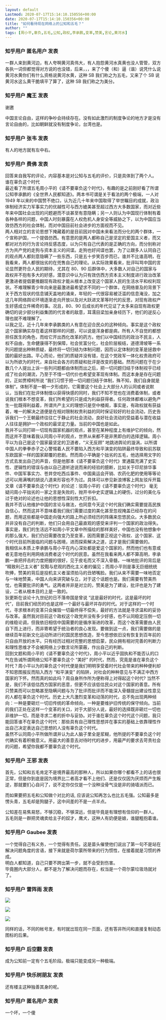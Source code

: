 ```yaml
---
layout: default
Lastmod: 2020-07-17T15:14:10.150556+00:00
date: 2020-07-17T15:14:10.150356+00:00
title: "如何看待现在网络上的公知和五毛？"
author: ""
tags: [周小平,辜负,五毛,公知,政权,李承鹏,变革,赞美,言论,黄河水]
---
```



    
### 知乎用户 匿名用户 发表
    
一群人来到黄河边，有人夸啊黄河真伟大，有人抱怨黄河水真黄也没人管管，双方各执一词但都觉得对方说的也没错，后来，，，来了个傻（和）逼（谐）说凭什么说黄河水黄你们有什么资格说黄河水黄，这种 SB 我们称之为五毛，又来了个 SB 说黄河水这么黄干脆填平了算了，这种 SB 我们称之为美分。
    
    
    
    
### 知乎用户 魔王 发表
    
谢邀

中国言论自由，这样的争吵会持续存在。没有如此激烈的制度争论的地方才是没有言论自由的，比如朝鲜就没有制度争论，台湾也是。
    
    
    
    
### 知乎用户 张韦 发表
    
有人的地方就有左中右。
    
    
    
    
### 知乎用户 费佛 发表
    
回答来自我写的评论，内容基本是对公知与五毛的评价，只是具体到了两个人。  
谁在辜负这个时代  
最近看了所谓五毛周小平的《请不要辜负这个时代》，有趣的是之前刚好看了所谓公知李承鹏的《全世界人民都知道》。两本书可谓是关于看法的两个极端，一人对 1949 年以来的中国赞不绝口，认为近几十年来中国取得了举世瞩目的成就，政治体制经济实力军事实力的优越性可与西方媲美甚至超过西方大多数国家，而对近些年来中国社会出现的问题避而不谈甚至有意隐瞒；另一人则认为中国现行体制有着各种各样的问题，中国人时刻暴露在人权危机人身安全等威胁之下，以为中国应当效仿西方的社会体制，而对中国目前社会进步的方面视而不见。  
两人相对立的言论思想下掩藏着的是目前因对中国未来看法而分化的两个群体，一个宣称护国，一个提倡仿西。有意思的是两人都称自己是坚定的爱国主义者，而又都对对方的行为言论持反感态度，以为只有自己代表的是正确的方向，而分别称对方为共产党的走狗与资本主义的间谍。走狗也好间谍也罢，为了让跟多人认同自己的观点两人都刻意隐瞒了一些东西，只是五十步笑百步而已，谁并不比谁高明，在我看来，两人都很拙劣的在兜售自己的理论。从实际效果看来，批评叫骂中国的言论显然更符合人民的期待，尤其在 80、90 后群体中，大多数人对自己的国家与政权并不抱有多大的好感，潜意识中认为只有效仿西方资本主义制度进行政治改革更激进者提倡要推翻现有政权才能从根本上改变这个国家人民的生活水平和权利现状。不难理解青少年向来是最激进最希望求不同的一个群体，在网络普及的背景下关于西方现状的信息铺天盖地的涌来，年轻的一代很容易被泛滥的信息淹没，加之这几年网络舆论环境逐渐走向开放以及对大跃进文革等时代的反思，对现有政权产生好感成立件稀奇的事。况且，80、90 后成长的年代见证了太多来自现有政权更确切的说少部分利益集团的代言者的敌意，耳濡目梁加亲身经历下，他们的逆反心理也就不难理解了。  
以我之见，近十几年来李承鹏类的人有意在迎合民众的这种倾向。事实是这个政权这个国家确实存在着这样那样的问题，可以说是浑身都是病，所有人不自觉的都想担任医生的角色，而给它开出西化改革的药方。他们以中国经历的政治不民主，人权不自由，生命健康得不到保障，社会贫富分化，社会阶层板结，道德滑坡等一系列问题提出种种质疑，最终将一切归结为体制问题，因而认定体制的变革是拯救中国的最好出路。平心而论，他们的质疑并没有错，在这个党政军一体化权贵政府可以为所欲为的时代，来自社会各方的质疑和批评是改变的基础。然而问题在于在少数几个人提出上诉一些列问题都由体制而出之后，把一切问题归结于体制视乎已经成了社会的潮流，乃至于不惜一切代价也希望变革现有体制。而这本身是存在问题的，正如贾樟柯所说 “我们习惯于把一切问题归结于体制，殊不知，我们自身就是体制”。体制不是一朝一夕形成的，它需要这个社会上大部分人的认同或者说默认，当我们在批评体制借以获得快感的同时，我们不知不觉也在消费着体制，或者说我们根本不想变革，我们所希望的只是成为利益获得者。任何政体都难以避免产生一批既得利益着，所谓共产主义的理想只是空中楼阁，事实是，有政权就有获益着，唯一的解决之道便是在相对限制权贵利益的同时保证较好的社会流动，历史告诉我们一个王朝最终往往亡于静止的社会流动，良好社会流动的受益着与潜在收益人往往是拥护一个政权的最坚定力量。当前的中国也是如此。  
我并不认同打碎一切现有国家机器的观点，甚至在某种程度上有维护它的倾向，然而这并不意味着我认同周小平的观点，世界从来都不是非黑即白的选择逻辑。周小平以为自己是这个国家最坚定的卫道者，“义无反顾” 地跳进舆论的漩涡，以所谓中国人的拳拳赤子之心警惕着人民不要陷入西方和平演变的陷阱最终导致和前苏联东欧国家一样的国家颠覆的悲剧。然而周小平确是个拙劣的五毛，他选择用文字的方式去发出自己的声音，但是他那本《请不要辜负这个时代》里通篇充满了史实性、逻辑性的错误与由以自己道听途说而来的经验的臆断，比如关于印尼排华事件、中国军事实力、苍井空吃西瓜事件、中国奥运会开销、农药化肥的使用等等论述可以用满嘴的胡说八道来形容也不为过。具体可以参见新浪博客上网友驳斥开篇文章《请不要辜负这个时代》的论述：驳周小平的《请不要辜负这个时代》 毫无疑问周小平拙劣的一家之言是失败的，抛开书中史实逻辑上的硬伤，过分的美化与过于绝对的论述也让他的思想性深刻性大打折扣。  
我并不否认他维护中国的言论与做法，也同意今天这个时代我们确实需要提高民族自信心，然而这并不意味着我们我们需要过度的美化甚至忽视掩盖已经存在的问题，而用这些都是中国走向强大的路上所必须经历的阵痛来忽悠民众。大多数民众并非没有自己的判断，他们只会用自己最直观的感受来评判一个国家的政治得失。事实是，我们的生活远不如周小平文章中所描绘的那样美好，中国也没有他想象中的那么强大，我们仍旧需要改变乃至变革，因而需要正视这个政权、这个国家、这个时代目前所面临的问题与困境，进而探索解决之道，这才是我们需要做的。  
我相信从本质上李承鹏与周小平在内心深处都是爱这个国家的，然而他们也有意或者无意地在利用网络消费者这个时代的民意。虽然在我看来两人都不算高明，李承鹏一直把抨击的力度把握的很好，见于皮毛而又不深入骨髓，一味地批评的背后是 “精致利己主义者” 狡黠与悲观的西化主义者的偏见；而周小平则是事无巨细统统吹捧，赞美的背后是投机主义者溜须拍马的丑陋嘴脸。我们从来不需要一味地否定与一味地赞美，中国人向来讲究破与立，对于这个话题也是。我们需要有赞美热忱，也需要批评的勇气。这两者并非是对立的，赞美是为了建设，批评也是为了建设，二者从根本目的上是一致的。  
狄更斯在谈论十九世纪的日不落帝国是曾说 “这是最好的时代，这是最坏的时代”，目前我们经历的也是这样一个最好与最坏并存的时代。对于这样的一个时代，寻求根本的变革只会摧毁一切最终得不偿失，最好的方法就是寻求温和的妥协与改革。虽然我对目前这个政权这个政党并没有多少好感，也不认同稳定压倒一切的维稳论调，但我依旧相信中国需要的是循序渐进的改革，而这个改革需要由人民自下而上进行，而非寄希望于统治者的良心发现。要做到这一点，我们需要做的是继续百年前新文化运动所进行的国民思想改造，至今思想依旧没有恢复到百年前的只自由开放的水平。只有经历过相对完整的思想启蒙，民众拥有相对完善的判断力和理性思维才不会被网络上少数言论所蒙蔽，作出自己的判断。  
回到文题和周小平的《请不要辜负这个时代》，周小平以近乎固执和不能否认的口气在告诫所谓网络公知不要辜负这个 “美好” 的时代，然而，究竟是谁在辜负这个时代？周小平以为的辜负这个时代便是我们明明享受着时代社会带来的种种便利却不知恩图报反而陷入西方 “和平演变” 的陷阱，对社会的种种意见与不满正中西方国家的下怀。然而真的如此吗？周自身所作所为便称得上对得起这个时代? 当然不是，我们不该低估西方国家的恶意，但更不应该低估民众对这个国家的善意。所有只赞美而可以忽略甚至隐瞒问题与为了批评而批评而不能深入骨髓提出建设性意见的人都在辜负这个时代。历史上大凡激烈变革和动荡的时代，总不免出现两种倾向：一种是要砸烂一切旧传统的革命倾向，一种是要维护旧传统的保守倾向。当前的我们正处在这样一个变革的关口，对于大部分人说，最好的选择既非砸烂一切也非维护一切，而是寻求二者的折中与妥协。对于谁在辜负这个时代这个问题，我只能回答谁不在辜负这个时代：那些具有自己理性思想并在事实的基础上依靠理性作出自己决定表达自己思想的人没有辜负这个时代。  
虽然不认同周小平所做所谓并认为此人脑子里全是浆糊，他所提的不要辜负这个时代确实有着积极意义。用最大的善意去对待时代的进步，用最严的要求去苛责社会的问题，希望你我都不要辜负这个时代。
    
    
    
    
### 知乎用户 王邪 发表
    
首先，公知和五毛肯定不是境界最高的那种人，所以如果你哪个都看不上的话也很正常，但是你到底是因为境界比二者高才看不上他们、还是仅仅因为厌烦而产生叛逆，那就要扪心自问了，说不定你仅仅是一个没种没骨气没是非的骑墙派而已。

而如果要把五毛和公知做个对比的话, 应该说公知再怎么也比五毛强。公知最多是愣头青，五毛却是狗腿子，这中间差的不是一点半点。

公知差在易焦易怒，不够沉稳，不够深远，但是毕竟是有理想有信仰的一群人。  
五毛则是一群把灵魂卖给主子的奴才，鹰犬，这种人有奶便是娘，谁腿粗抱着谁。
    
    
    
    
### 知乎用户 Gaubee 发表
    
一个觉得自己有义务，一个觉得有责任。这是苗头催使他们说出了第一句不是站在解决问题角度的言语，接下来就是荷尔蒙所带来的行为惯性，在接着就是习惯的养成。  
明白人都知道，自己只要不跨出第一步，就不会受到伤害。  
毕竟圈内大部分人，都不是为了解决问题而存在，权当是一个荷尔蒙垃圾场就对了。
    
    
    
    
### 知乎用户 雷阵雨 发表
    
![](https://images.weserv.nl/?url=https%3A//pic1.zhimg.com/a0a520fa78bce8ba5e6a75e28d8f39e1_r.jpg%3Fsource%3D1940ef5c)

  

![](https://images.weserv.nl/?url=https%3A//pic3.zhimg.com/8dc1c20d38a952513d050a14f900a333_r.jpg%3Fsource%3D1940ef5c)

  

![](https://images.weserv.nl/?url=https%3A//pic4.zhimg.com/d0b877adf66a21629f42b3da27a980e8_r.jpg%3Fsource%3D1940ef5c)

  
同样的话，不同的帐号发，有时就岀现在同一页面，还有答非所问和直接复制动态图标的后果。
    
    
    
    
### 知乎用户 后空翻 发表
    
成为公知前一定有个五毛阶段。极端只能变成另一种极端。
    
    
    
    
### 知乎用户 快乐树朋友 发表
    
还有楼主这种独善其身的呢。
    
    
    
    
### 知乎用户 匿名用户 发表
    
一个坏，一个傻
    
    
    

